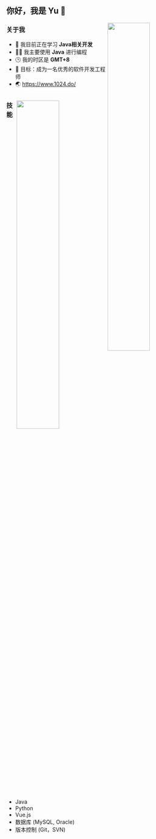 ## 你好，我是 Yu 👋

<img style="width: 47%" align="right" src="https://github-readme-stats.vercel.app/api?username=Yuu-gy&show_icons=true&theme=radical" />

### 关于我
- 🌱 我目前正在学习 **Java相关开发**
- 👨‍💻 我主要使用 **Java** 进行编程
- 🕒 我的时区是 **GMT+8**
- 🎯 目标：成为一名优秀的软件开发工程师
- 🌏 https://www.1024.do/

##
<img style="width: 47%" align="right" src="https://github-readme-stats.vercel.app/api/top-langs/?username=Yuu-gy&layout=compact" />

### 技能
- Java
- Python
- Vue.js
- 数据库 (MySQL, Oracle)
- 版本控制 (Git，SVN)
